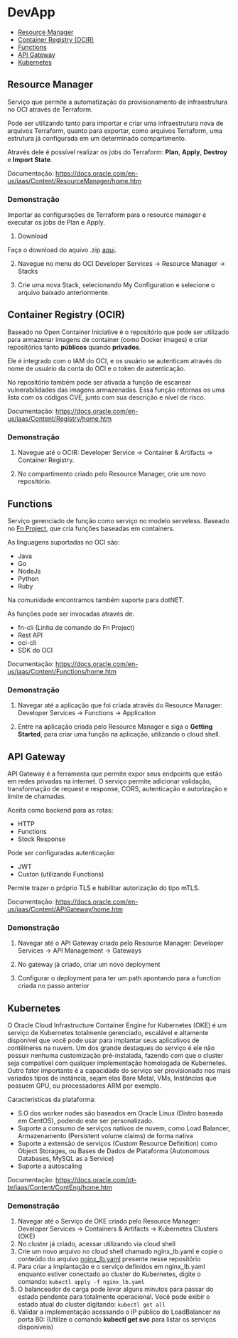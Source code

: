 # DevApp

- [Resource Manager](#Resource-Manager)
- [Container Registry (OCIR)](#container-registry-ocir)
- [Functions](#functions)
- [API Gateway](#api-gateway)
- [Kubernetes](#kubernetes) 

## Resource Manager

Serviço que permite a automatização do provisionamento de infraestrutura no OCI através de Terraform.

Pode ser utilizando tanto para importar e criar uma infraestrutura nova de arquivos Terraform, quanto para exportar, como arquivos Terraform, uma estrutura já configurada em um determinado compartimento.

Através dele é possível realizar os jobs do Terraform: **Plan**, **Apply**, **Destroy** e **Import State**.

Documentação: https://docs.oracle.com/en-us/iaas/Content/ResourceManager/home.htm

### Demonstração

Importar as configurações de Terraform para o resource manager e executar os jobs de Plan e Apply.

1. Download

Faça o download do aquivo .zip [aqui](https://github.com/ChristoPedro/fasttrackdevops/raw/main/terraform/terraform.zip).

2. Navegue no menu do OCI Developer Services -> Resource Manager -> Stacks

3. Crie uma nova Stack, selecionando My Configuration e selecione o arquivo baixado anteriormente.

## Container Registry (OCIR)

Baseado no Open Container Iniciative é o repositório que pode ser utilizado para armazenar imagens de container (como Docker images) e criar repositórios tanto **públicos** quando **privados**.

Ele é integrado com o IAM do OCI, e os usuário se autenticam através do nome de usuário da conta do OCI e o token de autenticação.

No repositório também pode ser ativada a função de escanear vulnerabilidades das imagens armazenadas. Essa função retornas os uma lista com os códigos CVE, junto com sua descrição e nível de risco.

Documentação: https://docs.oracle.com/en-us/iaas/Content/Registry/home.htm

### Demonstração

1. Navegue até o OCIR: Developer Service -> Container & Artifacts -> Container Registry.

2. No compartimento criado pelo Resource Manager, crie um novo repositório.

## Functions

Serviço gerenciado de função como serviço no modelo serveless. Baseado no [Fn Project](https://fnproject.io/), que cria funções baseadas em containers.

As linguagens suportadas no OCI são:

- Java
- Go
- NodeJs
- Python
- Ruby

Na comunidade encontramos também suporte para dotNET.

As funções pode ser invocadas através de:

- fn-cli (Linha de comando do Fn Project)
- Rest API
- oci-cli
- SDK do OCI

Documentação: https://docs.oracle.com/en-us/iaas/Content/Functions/home.htm

### Demonstração

1. Navegar até a aplicação que foi criada através do Resource Manager: Developer Services -> Functions -> Application

2. Entre na aplicação criada pelo Resource Manager e siga o **Getting Started**, para criar uma função na aplicação, utilizando o cloud shell.

## API Gateway

API Gateway é a ferramenta que permite expor seus endpoints que estão em redes privadas na internet. O serviço permite adicionar validação, transformação de request e response, CORS, autenticação e autorização e limite de chamadas.

Aceita como backend para as rotas:

- HTTP
- Functions
- Stock Response

Pode ser configuradas autenticação:

- JWT
- Custon (utilizando Functions)

Permite trazer o próprio TLS e habilitar autorização do tipo mTLS.

Documentação: https://docs.oracle.com/en-us/iaas/Content/APIGateway/home.htm

### Demonstração

1. Navegar até o API Gateway criado pelo Resource Manager: Developer Services -> API Management -> Gateways

2. No gateway já criado, criar um novo deployment

3. Configurar o deployment para ter um path apontando para a function criada no passo anterior

## Kubernetes
 O Oracle Cloud Infrastructure Container Engine for Kubernetes (OKE) é um serviço de Kubernetes totalmente gerenciado, escalável e altamente disponível que você pode usar para implantar seus aplicativos de contêineres na nuvem. 
 Um dos grande destaques do serviço é ele não possuir nenhuma customização pré-instalada, fazendo com que o cluster seja compatível com qualquer implementação homologada de Kubernetes. Outro fator importante é a capacidade do serviço ser provisionado nos mais variados tipos de instância, sejam elas Bare Metal, VMs, Instâncias que possuem GPU, ou processadores ARM por exemplo.

 Caracteristicas da plataforma:
 - S.O dos worker nodes são baseados em Oracle Linux (Distro baseada em CentOS), podendo este ser personalizado.
 - Suporte a consumo de serviços nativos de nuvem, como Load Balancer, Armazenamento (Persistent volume claims) de forma nativa
 - Suporte a extensão de serviços (Custom Resource Definition) como Object Storages, ou Bases de Dados de Plataforma (Autonomous Databases, MySQL as a Service)
 - Suporte a autoscaling 

 Documentação: https://docs.oracle.com/pt-br/iaas/Content/ContEng/home.htm

 ### Demonstração

1. Navegar até o Serviço de OKE criado pelo Resource Manager: Developer Services -> Containers & Artifacts -> Kubernetes Clusters (OKE)
2. No cluster já criado, acessar utilizando via cloud shell
3. Crie um novo arquivo no cloud shell chamado nginx_lb.yaml e copie o conteúdo do arquivo [nginx_lb.yaml](nginx_lb.yaml) presente nesse repositório
4. Para criar a implantação e o serviço definidos em nginx_lb.yaml enquanto estiver conectado ao cluster do Kubernetes, digite o comando:
``` kubectl apply -f nginx_lb.yaml ```
5. O balanceador de carga pode levar alguns minutos para passar do estado pendente para totalmente operacional. Você pode exibir o estado atual do cluster digitando:
``` kubectl get all ```
6. Validar a implementação acessando o IP público do LoadBalancer na porta 80: (Utilize o comando  **kubectl get svc** para listar os serviços disponíveis)